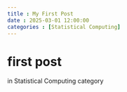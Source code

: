 ```yaml
---
title : My First Post
date : 2025-03-01 12:00:00
categories : [Statistical Computing]
---
```


# first post
in Statistical Computing category
